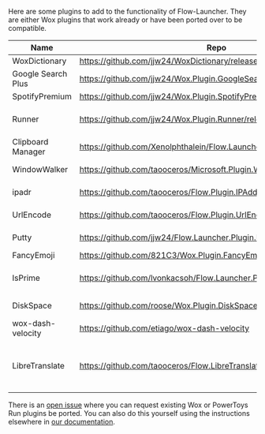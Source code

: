Here are some plugins to add to the functionality of Flow-Launcher.  They are either Wox plugins that work already or have been ported over to be compatible.

| Name | Repo | Function |
| --- | --- | --- |
| WoxDictionary | https://github.com/jjw24/WoxDictionary/releases/latest | Dictionary | 
| Google Search Plus | https://github.com/jjw24/Wox.Plugin.GoogleSearch/releases/latest | Google Search |
| SpotifyPremium | https://github.com/jjw24/Wox.Plugin.SpotifyPremium/releases/latest | Spotify Search |
| Runner | https://github.com/jjw24/Wox.Plugin.Runner/releases/latest | Create command line aliases |
| Clipboard Manager | https://github.com/Xenolphthalein/Flow.Launcher.Plugin.ClipboardHistory | Manage your clipboard |
| WindowWalker | https://github.com/taooceros/Microsoft.Plugin.WindowWalker | Alt+Tab Enhancer |
| ipadr | https://github.com/taooceros/Flow.Plugin.IPAddress | Tells you your IP address |
| UrlEncode | https://github.com/taooceros/Flow.Plugin.UrlEncode | Encode/Decode strings for URLs |
| Putty | https://github.com/jjw24/Flow.Launcher.Plugin.Putty | Launch a PuTTy client |
| FancyEmoji | https://github.com/821C3/Wox.Plugin.FancyEmoji | Emoji Search |
| IsPrime | https://github.com/lvonkacsoh/Flow.Launcher.Plugin.IsPrime | Tells you if an entered number is prime or not |
| DiskSpace | https://github.com/roose/Wox.Plugin.DiskSpace | Shows available disk space |
| wox-dash-velocity | https://github.com/etiago/wox-dash-velocity | Integrate with [Velocity](https://velocity.silverlakesoftware.com/) |
| LibreTranslate | https://github.com/taooceros/Flow.LibreTranslate | Multi-language translation tool with [LibreTranslate](https://github.com/uav4geo/LibreTranslate) back-end |

There is an [open issue](https://github.com/Flow-Launcher/Flow.Launcher/issues/170) where you can request existing Wox or PowerToys Run plugins be ported.  You can also do this yourself using the instructions elsewhere in [our documentation](https://flow-launcher.github.io/docs/#/port-plugins).

